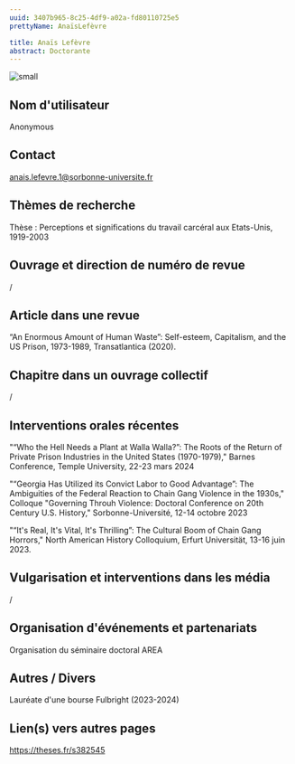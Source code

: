 ```yaml
---
uuid: 3407b965-8c25-4df9-a02a-fd80110725e5
prettyName: AnaïsLefèvre

title: Anaïs Lefèvre
abstract: Doctorante
---
```


![small](img_3736.jpg)

## ﻿Nom d'utilisateur

 Anonymous

## Contact

 anais.lefevre.1@sorbonne-universite.fr

## Thèmes de recherche

 Thèse : Perceptions et significations du travail carcéral aux Etats-Unis, 1919-2003

## Ouvrage et direction de numéro de revue

 /

## Article dans une revue

 “An Enormous Amount of Human Waste”: Self-esteem, Capitalism, and the US Prison, 1973-1989, Transatlantica (2020).

## Chapitre dans un ouvrage collectif

 /

## Interventions orales récentes

 "“Who the Hell Needs a Plant at Walla Walla?”: The Roots of the Return of Private Prison Industries in the United States (1970-1979)," Barnes Conference, Temple University, 22-23 mars 2024

"“Georgia Has Utilized its Convict Labor to Good Advantage”: The Ambiguities of the Federal Reaction to Chain Gang Violence in the 1930s," Colloque "Governing Throuh Violence: Doctoral Conference on 20th Century U.S. History," Sorbonne-Université, 12-14 octobre 2023

"“It's Real, It's Vital, It's Thrilling”: The Cultural Boom of Chain Gang Horrors," North American History Colloquium, Erfurt Universität, 13-16 juin 2023.

## Vulgarisation et interventions dans les média

 /

## Organisation d'événements et partenariats

 Organisation du séminaire doctoral AREA

## Autres / Divers

 Lauréate d'une bourse Fulbright (2023-2024)

## Lien(s) vers autres pages

 https://theses.fr/s382545

